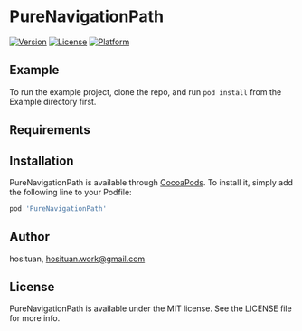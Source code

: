 # PureNavigationPath

[![Version](https://img.shields.io/cocoapods/v/PureNavigationPath.svg?style=flat)](https://cocoapods.org/pods/PureNavigationPath)
[![License](https://img.shields.io/cocoapods/l/PureNavigationPath.svg?style=flat)](https://cocoapods.org/pods/PureNavigationPath)
[![Platform](https://img.shields.io/cocoapods/p/PureNavigationPath.svg?style=flat)](https://cocoapods.org/pods/PureNavigationPath)

## Example

To run the example project, clone the repo, and run `pod install` from the Example directory first.

## Requirements

## Installation

PureNavigationPath is available through [CocoaPods](https://cocoapods.org). To install
it, simply add the following line to your Podfile:

```ruby
pod 'PureNavigationPath'
```

## Author

hosituan, hosituan.work@gmail.com

## License

PureNavigationPath is available under the MIT license. See the LICENSE file for more info.
